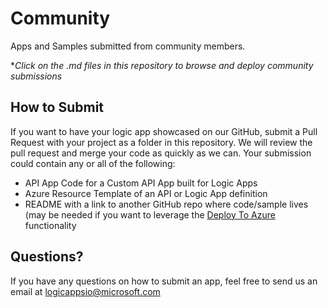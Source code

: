 # Community
Apps and Samples submitted from community members.

**Click on the *.md files in this repository to browse and deploy community submissions**

## How to Submit ##

If you want to have your logic app showcased on our GitHub, submit a Pull Request with your project as a folder in this repository.  We will review the pull request and merge your code as quickly as we can.  Your submission could contain any or all of the following:
* API App Code for a Custom API App built for Logic Apps
* Azure Resource Template of an API or Logic App definition
* README with a link to another GitHub repo where code/sample lives (may be needed if you want to leverage the [Deploy To Azure](http://deploy.azure.com) functionality

## Questions? 

If you have any questions on how to submit an app, feel free to send us an email at [logicappsio@microsoft.com](mailto:logicappsio@microsoft.com)
